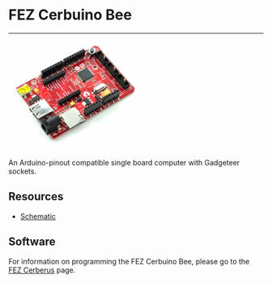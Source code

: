# FEZ Cerbuino Bee
---
![FEZ Cerbuino Bee](images/fez_cerbuino_bee.jpg) 

An Arduino-pinout compatible single board computer with Gadgeteer sockets.

## Resources

* [Schematic](http://files.ghielectronics.com/downloads/Schematics/FEZ/FEZ%20Cerbuino%20Bee%20Schematic.pdf)

## Software

For information on programming the FEZ Cerbuino Bee, please go to the [FEZ Cerberus](../gadgeteer/fez_cerberus.md) page.
